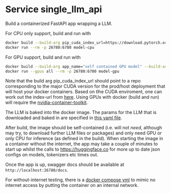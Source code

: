 # Service single_llm_api

Build a containerized FastAPI app wrapping a LLM.

For CPU only support, build and run with
```bash
docker build --build-arg pip_cuda_index_url=https://download.pytorch.org/whl/cpu --build-arg githash=$(git rev-parse HEAD) --build-arg build_time=$(date --utc --iso-8601='seconds') . -t model-cpu
docker run --rm -p 26780:6780 model-cpu
```

For GPU support, build and run with
```bash
docker build --build-arg app_name="self contained GPU model" --build-arg pip_cuda_index_url=https://download.pytorch.org/whl/cu118 --build-arg githash=$(git rev-parse HEAD) --build-arg build_time=$(date --utc --iso-8601='seconds') . -t model-gpu
docker run --gpus all --rm -p 26780:6780 model-gpu
```
Note that the build arg pip_cuda_index_url should point to a repo corresponding to the major CUDA version for the prod/host deployment that will host your docker containers. Based on tlhe CUDA enviroment, one can work out the index-url from [here](https://pytorch.org/get-started/locally/ ). Using GPUs with docker (build and run) will require the [nvidia-container-toolkit](https://docs.nvidia.com/datacenter/cloud-native/container-toolkit/latest/install-guide.html).

The LLM is baked into the docker image. The params for the LLM that is downloaded and baked in are specified in [this yaml file](src/simple_llm_api/llm-pipeline.yaml).

After build, the image should be self-contained (i.e. will not _need_, although may try, to download further LLM files or packages) and only need GPU or only CPU for inference (as defined in the build). When starting the image in a container without the internet, the app may take a couple of minutes to start up whilst the calls to https://huggingface.co for more up to date json configs on models, tokenizers etc times out.

Once the app is up, swagger docs should be available at `http://localhost:26780/docs`.

For without-internet testing, there is a [docker compose yml](docker-compose.yaml) to mimic no internet access by putting the container on an internal network.